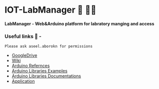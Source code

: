 # IOT-LabManager 🥼 👨‍🔬
#### LabManager - Web&amp;Arduino platform for labratory manging and access



### Useful links 👀 - 
```
Please ask aseel.aborokn for permissions
```
- [GoogleDrive](https://drive.google.com/drive/folders/1LymdwhpFjWQGFaYAkmWf963e8x5aBm2m?usp=sharing)
- [Wiki](https://github.com/AseelAborokn/IOT-LabManager/wiki)
- [Arduino Refernces](https://www.arduino.cc/reference/en/)
- [Arduino Libraries Examples](https://docs.arduino.cc/library-examples/)
- [Arduino Libraries Documentations](https://www.arduino.cc/reference/en/libraries/?_gl=1*gdupu9*_ga*MTk4MjI1MjM5MC4xNjQ3OTUwNTAy*_ga_NEXN8H46L5*MTY0Nzk3NDM2NC4zLjEuMTY0Nzk3NDc1MS4w)
- [Application](https://github.com/AseelAborokn/lab_manager_app)
